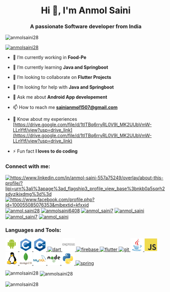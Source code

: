 <h1 align="center">Hi 👋, I'm Anmol Saini</h1>
<h3 align="center">A passionate Software developer from India</h3>

<p align="left"> <img src="https://komarev.com/ghpvc/?username=anmolsaini28&label=Profile%20views&color=0e75b6&style=flat" alt="anmolsaini28" /> </p>

<p align="left"> <a href="https://github.com/ryo-ma/github-profile-trophy"><img src="https://github-profile-trophy.vercel.app/?username=anmolsaini28" alt="anmolsaini28" /></a> </p>

- 🔭 I’m currently working in **Food-Pe**

- 🌱 I’m currently learning **Java and Springboot**

- 👯 I’m looking to collaborate on **Flutter Projects**

- 🤝 I’m looking for help with **Java and Springboot**

- 💬 Ask me about **Android App developement**

- 📫 How to reach me **sainianmol1507@gmail.com**

- 📄 Know about my experiences [https://drive.google.com/file/d/1tITBq6rryRL0V9l_MK2UUbVmW-LLnYtf/view?usp=drive_link](https://drive.google.com/file/d/1tITBq6rryRL0V9l_MK2UUbVmW-LLnYtf/view?usp=drive_link)

- ⚡ Fun fact **I loves to do coding**

<h3 align="left">Connect with me:</h3>
<p align="left">
<a href="https://linkedin.com/in/https://www.linkedin.com/in/anmol-saini-557a75249/overlay/about-this-profile/?lipi=urn%3ali%3apage%3ad_flagship3_profile_view_base%3bnkb0a5sqrh2sdyzikjxdmg%3d%3d" target="blank"><img align="center" src="https://raw.githubusercontent.com/rahuldkjain/github-profile-readme-generator/master/src/images/icons/Social/linked-in-alt.svg" alt="https://www.linkedin.com/in/anmol-saini-557a75249/overlay/about-this-profile/?lipi=urn%3ali%3apage%3ad_flagship3_profile_view_base%3bnkb0a5sqrh2sdyzikjxdmg%3d%3d" height="30" width="40" /></a>
<a href="https://fb.com/https://www.facebook.com/profile.php?id=100055085076353&mibextid=kfxxjd" target="blank"><img align="center" src="https://raw.githubusercontent.com/rahuldkjain/github-profile-readme-generator/master/src/images/icons/Social/facebook.svg" alt="https://www.facebook.com/profile.php?id=100055085076353&mibextid=kfxxjd" height="30" width="40" /></a>
<a href="https://instagram.com/anmol.saini28" target="blank"><img align="center" src="https://raw.githubusercontent.com/rahuldkjain/github-profile-readme-generator/master/src/images/icons/Social/instagram.svg" alt="anmol.saini28" height="30" width="40" /></a>
<a href="https://www.youtube.com/c/anmolsaini6408" target="blank"><img align="center" src="https://raw.githubusercontent.com/rahuldkjain/github-profile-readme-generator/master/src/images/icons/Social/youtube.svg" alt="anmolsaini6408" height="30" width="40" /></a>
<a href="https://www.codechef.com/users/anmol_saini7" target="blank"><img align="center" src="https://cdn.jsdelivr.net/npm/simple-icons@3.1.0/icons/codechef.svg" alt="anmol_saini7" height="30" width="40" /></a>
<a href="https://codeforces.com/profile/anmol_saini" target="blank"><img align="center" src="https://raw.githubusercontent.com/rahuldkjain/github-profile-readme-generator/master/src/images/icons/Social/codeforces.svg" alt="anmol_saini" height="30" width="40" /></a>
<a href="https://www.leetcode.com/anmol_saini7" target="blank"><img align="center" src="https://raw.githubusercontent.com/rahuldkjain/github-profile-readme-generator/master/src/images/icons/Social/leet-code.svg" alt="anmol_saini7" height="30" width="40" /></a>
<a href="https://auth.geeksforgeeks.org/user/anmol_saini" target="blank"><img align="center" src="https://raw.githubusercontent.com/rahuldkjain/github-profile-readme-generator/master/src/images/icons/Social/geeks-for-geeks.svg" alt="anmol_saini" height="30" width="40" /></a>
</p>

<h3 align="left">Languages and Tools:</h3>
<p align="left"> <a href="https://developer.android.com" target="_blank" rel="noreferrer"> <img src="https://raw.githubusercontent.com/devicons/devicon/master/icons/android/android-original-wordmark.svg" alt="android" width="40" height="40"/> </a> <a href="https://www.cprogramming.com/" target="_blank" rel="noreferrer"> <img src="https://raw.githubusercontent.com/devicons/devicon/master/icons/c/c-original.svg" alt="c" width="40" height="40"/> </a> <a href="https://www.w3schools.com/cpp/" target="_blank" rel="noreferrer"> <img src="https://raw.githubusercontent.com/devicons/devicon/master/icons/cplusplus/cplusplus-original.svg" alt="cplusplus" width="40" height="40"/> </a> <a href="https://dart.dev" target="_blank" rel="noreferrer"> <img src="https://www.vectorlogo.zone/logos/dartlang/dartlang-icon.svg" alt="dart" width="40" height="40"/> </a> <a href="https://expressjs.com" target="_blank" rel="noreferrer"> <img src="https://raw.githubusercontent.com/devicons/devicon/master/icons/express/express-original-wordmark.svg" alt="express" width="40" height="40"/> </a> <a href="https://firebase.google.com/" target="_blank" rel="noreferrer"> <img src="https://www.vectorlogo.zone/logos/firebase/firebase-icon.svg" alt="firebase" width="40" height="40"/> </a> <a href="https://flutter.dev" target="_blank" rel="noreferrer"> <img src="https://www.vectorlogo.zone/logos/flutterio/flutterio-icon.svg" alt="flutter" width="40" height="40"/> </a> <a href="https://git-scm.com/" target="_blank" rel="noreferrer"> <img src="https://www.vectorlogo.zone/logos/git-scm/git-scm-icon.svg" alt="git" width="40" height="40"/> </a> <a href="https://www.java.com" target="_blank" rel="noreferrer"> <img src="https://raw.githubusercontent.com/devicons/devicon/master/icons/java/java-original.svg" alt="java" width="40" height="40"/> </a> <a href="https://developer.mozilla.org/en-US/docs/Web/JavaScript" target="_blank" rel="noreferrer"> <img src="https://raw.githubusercontent.com/devicons/devicon/master/icons/javascript/javascript-original.svg" alt="javascript" width="40" height="40"/> </a> <a href="https://www.linux.org/" target="_blank" rel="noreferrer"> <img src="https://raw.githubusercontent.com/devicons/devicon/master/icons/linux/linux-original.svg" alt="linux" width="40" height="40"/> </a> <a href="https://www.mongodb.com/" target="_blank" rel="noreferrer"> <img src="https://raw.githubusercontent.com/devicons/devicon/master/icons/mongodb/mongodb-original-wordmark.svg" alt="mongodb" width="40" height="40"/> </a> <a href="https://www.mysql.com/" target="_blank" rel="noreferrer"> <img src="https://raw.githubusercontent.com/devicons/devicon/master/icons/mysql/mysql-original-wordmark.svg" alt="mysql" width="40" height="40"/> </a> <a href="https://nodejs.org" target="_blank" rel="noreferrer"> <img src="https://raw.githubusercontent.com/devicons/devicon/master/icons/nodejs/nodejs-original-wordmark.svg" alt="nodejs" width="40" height="40"/> </a> <a href="https://www.python.org" target="_blank" rel="noreferrer"> <img src="https://raw.githubusercontent.com/devicons/devicon/master/icons/python/python-original.svg" alt="python" width="40" height="40"/> </a> <a href="https://spring.io/" target="_blank" rel="noreferrer"> <img src="https://www.vectorlogo.zone/logos/springio/springio-icon.svg" alt="spring" width="40" height="40"/> </a> </p>

<p><img align="left" src="https://github-readme-stats.vercel.app/api/top-langs?username=anmolsaini28&show_icons=true&locale=en&layout=compact" alt="anmolsaini28" /></p>

<p>&nbsp;<img align="center" src="https://github-readme-stats.vercel.app/api?username=anmolsaini28&show_icons=true&locale=en" alt="anmolsaini28" /></p>

<p><img align="center" src="https://github-readme-streak-stats.herokuapp.com/?user=anmolsaini28&" alt="anmolsaini28" /></p>

